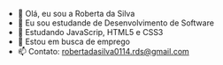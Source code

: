 - 👋 Olá, eu sou a Roberta da Silva
- 👀 Eu sou estudande de Desenvolvimento de Software
- 🌱 Estudando JavaScrip, HTML5 e CSS3
- 💞️ Estou em busca de emprego
- 📫 Contato: robertadasilva0114.rds@gmail.com

<!---
RobertadaSilva/RobertadaSilva is a ✨ special ✨ repository because its `README.md` (this file) appears on your GitHub profile.
You can click the Preview link to take a look at your changes.
--->
